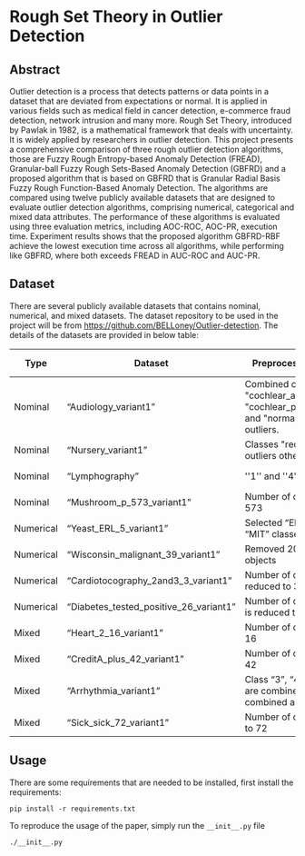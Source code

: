 # Rough Set Theory in Outlier Detection

## Abstract

Outlier detection is a process that detects patterns or data points in a dataset that are deviated from expectations or normal. It is applied in various fields such as medical field in cancer detection, e-commerce fraud detection, network intrusion and many more. Rough Set Theory, introduced by Pawlak in 1982, is a mathematical framework that deals with uncertainty. It is widely applied by researchers in outlier detection. This project presents a comprehensive comparison of three rough outlier detection algorithms, those are Fuzzy Rough Entropy-based Anomaly Detection (FREAD), Granular-ball Fuzzy Rough Sets-Based Anomaly Detection (GBFRD) and a proposed algorithm that is based on GBFRD that is Granular Radial Basis Fuzzy Rough Function-Based Anomaly Detection. The algorithms are compared using twelve publicly available datasets that are designed to evaluate outlier detection algorithms, comprising numerical, categorical and mixed data attributes. The performance of these algorithms is evaluated using three evaluation metrics, including AOC-ROC, AOC-PR, execution time. Experiment results shows that the proposed algorithm GBFRD-RBF achieve the lowest execution time across all algorithms, while performing like GBFRD, where both exceeds FREAD in AUC-ROC and AUC-PR. 

## Dataset
There are several publicly available datasets that contains nominal, numerical, and mixed datasets. The dataset repository to be used in the project will be from https://github.com/BELLoney/Outlier-detection. The details of the datasets are provided in below table:

| **Type** | **Dataset** | **Preprocessing from original URI dataset** | **Numerical** | **Categorical** | **Objects** | **Outliers (%)** |
| --- | --- | --- | --- | --- | --- | --- |
| Nominal | “Audiology_variant1” | Combined classes "cochlear_age", "cochlear_age_and_noise", "cochlear_poss_noise","cochlear_unknown", and "normal_ear" as inliers, other classes as outliers. | 0   | 69  | 226 | 53 (23.45%) |
| Nominal | “Nursery_variant1” | Classes "recommend" and "very_recom" as outliers otherwise as inliers | 0   | 8   | 12,960 | 330 (2.55%) |
| Nominal | “Lymphography” | ''1'' and ''4'' are categorised as outliers | 0   | 8   | 148 | 6 (4.05%) |
| Nominal | “Mushroom_p_573_variant1” | Number of objects of class ''+" is reduced to 573 | 0   | 22  | 4,781 | 573 (11.98%) |
| Numerical | “Yeast_ERL_5_variant1” | Selected “ERL” (outlier), “CYT”, “NUC”, and “MIT” classes | 8   | 0   | 1,141 | 5 (0.44%) |
| Numerical | “Wisconsin_malignant_39_variant1” | Removed 202 “malignant” and 14 “benign” objects | 9   | 0   | 483 | 39 (8.07%) |
| Numerical | “Cardiotocography_2and3_3_variant1” | Number of objects of class “2” and “3” is reduced to 33 | 21  | 0   | 1,688 | 33 (1.95%) |
| Numerical | “Diabetes_tested_positive_26_variant1” | Number of objects of class “tested_positive” is reduced to 26 | 8   | 0   | 526 | 26 (4.94%) |
| Mixed | “Heart_2_16_variant1” | Number of objects of class “2” is reduced to 16 | 6   | 7   | 166 | 16 (9.64%) |
| Mixed | “CreditA_plus_42_variant1” | Number of objects of class “+” is reduced to 42 | 6   | 9   | 425 | 42 (9.88%) |
| Mixed | “Arrhythmia_variant1” | Class “3”, “4”, “5”, “7”, “8”, “9”, “14”, “15” are combined as outliers. Others are combined as inliers. | 206 | 73  | 452 | 66 (14.60%) |
| Mixed | “Sick_sick_72_variant1” | Number of objects of class “sick” is reduced to 72 | 7   | 22  | 3,612 | 72 (1.99%) |


## Usage

There are some requirements that are needed to be installed, first install the requirements:

```
pip install -r requirements.txt
```

To reproduce the usage of the paper, simply run the `__init__.py` file
```
./__init__.py
```

